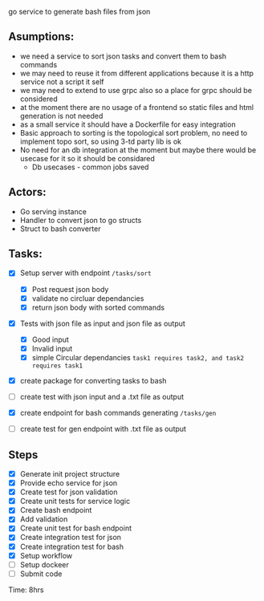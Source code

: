 go service to generate bash files from json 

## Asumptions: 
* we need a service to sort json tasks and convert them to bash commands
* we may need to reuse it from different applications because it is a http service not a script it self
* we may need to extend to use grpc also so a place for grpc should be considered 
* at the moment there are no usage of a frontend so static files and html generation is not needed 
* as a small service it should have a Dockerfile for easy integration
* Basic approach to sorting is the topological sort problem, no need to implement topo sort, so using 3-td party lib is ok
* No need for an db integration at the moment but maybe there would be usecase for it so it should be considared
    * Db usecases - common jobs saved 




## Actors:
* Go serving instance
* Handler to convert json to go structs
* Struct to bash converter 


## Tasks:
- [x] Setup server with endpoint `/tasks/sort` 
   - [x] Post request json body 
   - [x] validate no circluar dependancies 
   - [x] return json body with sorted commands
- [x] Tests with json file as input and json file as output
  - [x] Good input
  - [x] Invalid input 
  - [x] simple Circular dependancies `task1 requires task2, and task2 requires task1 `
- [x] create package for converting tasks to bash 
- [ ] create test with json input and a .txt file as output
- [x] create endpoint for bash commands generating `/tasks/gen`
- [ ] create test for gen endpoint with .txt file as output
 
   
## Steps 
- [x] Generate init project structure 
- [x] Provide echo service for json 
- [x] Create test for json validation
- [x] Create unit tests for service logic 
- [x] Create bash endpoint 
- [x] Add validation 
- [x] Create unit test for bash endpoint 
- [x] Create integration test for json 
- [x] Create integration test for bash 
- [x] Setup workflow
- [ ] Setup dockeer
- [ ] Submit code

Time: 8hrs
